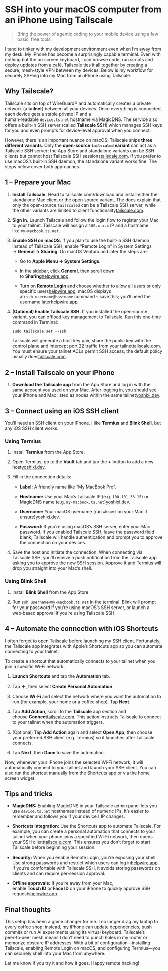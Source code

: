 # SSH into your macOS computer from an iPhone using Tailscale

> Bring the power of agentic coding to your mobile device using a few basic, free tools.

I tend to tinker with my development environment even when I’m away from my desk. My iPhone has become a surprisingly capable terminal. Even with nothing but the on‑screen keyboard, I can browse code, run scripts and deploy updates from a café. Tailscale ties it all together by creating a secure, mesh‑style VPN between my devices. Below is my workflow for securely SSHing into my Mac from an iPhone using Tailscale.

## Why Tailscale?

Tailscale sits on top of WireGuard® and automatically creates a private network (a **tailnet**) between all your devices. Once everything is connected, each device gets a stable private IP and a human‑readable `device.ts.net` hostname via MagicDNS. The service also offers a built‑in SSH server (called **Tailscale SSH**) which manages SSH keys for you and even prompts for device‑level approval when you connect.

However, there is an important nuance on macOS: Tailscale ships **three different variants**. Only the **open‑source `tailscaled` variant** can act as a Tailscale SSH server; the App Store and standalone variants can be SSH clients but cannot host Tailscale SSH sessions[tailscale.com](https://tailscale.com/kb/1065/macos-variants#:~:text=Minimum%20macOS%20macOS%2012,SSH%20client%20yes%20yes%20yes). If you prefer to use macOS’s built‑in SSH daemon, the standalone variant works fine. The steps below cover both approaches.

## 1 – Prepare your Mac

1. **Install Tailscale.** Head to tailscale.com/download and install either the standalone Mac client or the open‑source variant. The docs explain that only the open‑source `tailscaled` can be a Tailscale SSH server, while the other variants are limited to client functionality[tailscale.com](https://tailscale.com/kb/1065/macos-variants#:~:text=Minimum%20macOS%20macOS%2012,SSH%20client%20yes%20yes%20yes).
    
2. **Sign in.** Launch Tailscale and follow the login flow to register your Mac to your tailnet. Tailscale will assign a `100.x.x.x` IP and a hostname like `my‑macbook.ts.net`.
    
3. **Enable SSH on macOS.** If you plan to use the built‑in SSH daemon instead of Tailscale SSH, enable “Remote Login” in System Settings → **General → Sharing**. On macOS Ventura and later the steps are:
    
    - Go to **Apple Menu → System Settings**.
        
    - In the sidebar, click **General**, then scroll down to **Sharing**[helpwire.app](https://www.helpwire.app/blog/mac-remote-access-software/#:~:text=How%20to%20Access%20a%20Mac,Remotely%20with%20Remote%20Login).
        
    - Turn on **Remote Login** and choose whether to allow all users or only specific users[helpwire.app](https://www.helpwire.app/blog/mac-remote-access-software/#:~:text=1,it%20to%20the%20other%20devices). macOS displays an `ssh username@hostname` command – save this; you’ll need the username later[helpwire.app](https://www.helpwire.app/blog/mac-remote-access-software/#:~:text=1,Login%20for%20Mac%20remote%20access).
        
4. **(Optional) Enable Tailscale SSH.** If you installed the open‑source variant, you can offload key management to Tailscale. Run this one‑time command in Terminal:
    
    `sudo tailscale set --ssh`
    
    Tailscale will generate a host key pair, share the public key with the control plane and intercept port 22 traffic from your tailnet[tailscale.com](https://tailscale.com/kb/1193/tailscale-ssh#:~:text=To%20enable%20Tailscale%20SSH%2C%20you,must). You must ensure your tailnet ACLs permit SSH access; the default policy usually does[tailscale.com](https://tailscale.com/kb/1193/tailscale-ssh#:~:text=To%20enable%20Tailscale%20SSH%2C%20you,must).
    

## 2 – Install Tailscale on your iPhone

1. **Download the Tailscale app** from the App Store and log in with the same account you used on your Mac. After logging in, you should see your iPhone and Mac listed as nodes within the same tailnet[yoshixi.dev](https://yoshixi.dev/posts/ja-20250628-how-to-ssh-into-mac-from-iphone/#:~:text=Install%20the%20Tailscale%20app%20from,network%2C%20which%20is%20called%20tailnet).
    

## 3 – Connect using an iOS SSH client

You’ll need an SSH client on your iPhone. I like **Termius** and **Blink Shell**, but any iOS SSH client works.

### Using Termius

1. Install **Termius** from the App Store.
    
2. Open Termius, go to the **Vault** tab and tap the **+** button to add a new host[yoshixi.dev](https://yoshixi.dev/posts/ja-20250628-how-to-ssh-into-mac-from-iphone/#:~:text=Install%20Termius%20on%20your%20iPhone,to%20your%20Mac%20via%20SSH).
    
3. Fill in the connection details:
    
    - **Label:** A friendly name like “My MacBook Pro”.
        
    - **Hostname:** Use your Mac’s Tailscale IP (e.g. `100.101.33.15`) or MagicDNS name (e.g. `my‑macbook.ts.net`)[yoshixi.dev](https://yoshixi.dev/posts/ja-20250628-how-to-ssh-into-mac-from-iphone/#:~:text=In%20Termius%2C%20you%20can%20add,Enter%20the%20following%20information).
        
    - **Username:** Your macOS username (run `whoami` on your Mac if unsure)[yoshixi.dev](https://yoshixi.dev/posts/ja-20250628-how-to-ssh-into-mac-from-iphone/#:~:text=In%20Termius%2C%20you%20can%20add,Enter%20the%20following%20information).
        
    - **Password:** If you’re using macOS’s SSH server, enter your Mac password. If you enabled Tailscale SSH, leave the password field blank; Tailscale will handle authentication and prompt you to approve the connection on your devices.
        
4. Save the host and initiate the connection. When connecting via Tailscale SSH, you’ll receive a push notification from the Tailscale app asking you to approve the new SSH session. Approve it and Termius will drop you straight into your Mac’s shell.
    

### Using Blink Shell

1. Install **Blink Shell** from the App Store.
    
2. Run `ssh username@my‑macbook.ts.net` in the terminal. Blink will prompt for your password if you’re using macOS’s SSH server, or launch a web‑based approval if you’re using Tailscale SSH.
    

## 4 – Automate the connection with iOS Shortcuts

I often forget to open Tailscale before launching my SSH client. Fortunately, the Tailscale app integrates with Apple’s Shortcuts app so you can automate connecting to your tailnet.

To create a shortcut that automatically connects to your tailnet when you join a specific Wi‑Fi network:

1. **Launch Shortcuts** and tap the **Automation** tab.
    
2. Tap **＋**, then select **Create Personal Automation**.
    
3. Choose **Wi‑Fi** and select the network where you want the automation to run (for example, your home or a coffee shop). Tap **Next**.
    
4. Tap **Add Action**, scroll to the **Tailscale** app section and choose **Connect**[tailscale.com](https://tailscale.com/kb/1233/mac-ios-shortcuts#:~:text=1,Select%20Done). This action instructs Tailscale to connect to your tailnet when the automation triggers.
    
5. (Optional) Tap **Add Action** again and select **Open App**, then choose your preferred SSH client (e.g. Termius) so it launches after Tailscale connects.
    
6. Tap **Next**, then **Done** to save the automation.
    

Now, whenever your iPhone joins the selected Wi‑Fi network, it will automatically connect to your tailnet and launch your SSH client. You can also run the shortcut manually from the Shortcuts app or via the home screen widget.

## Tips and tricks

- **MagicDNS:** Enabling MagicDNS in your Tailscale admin panel lets you use `device.ts.net` hostnames instead of numeric IPs. It’s easier to remember and follows you if your device’s IP changes.
    
- **Shortcuts integration:** Use the Shortcuts app to automate Tailscale. For example, you can create a personal automation that connects to your tailnet when your phone joins a specified Wi‑Fi network, then opens your SSH client[tailscale.com](https://tailscale.com/kb/1233/mac-ios-shortcuts#:~:text=1,Select%20Done). This ensures you don’t forget to start Tailscale before beginning your session.
    
- **Security:** When you enable Remote Login, you’re exposing your shell. Use strong passwords and restrict which users can log in[helpwire.app](https://www.helpwire.app/blog/mac-remote-access-software/#:~:text=By%20allowing%20remote%20access%20to,your%20system%20and%20data%20safety). If you’re comfortable with Tailscale SSH, it avoids storing passwords on clients and can require per‑session approval.
    
- **Offline approvals:** If you’re away from your Mac, enable **Touch ID** or **Face ID** on your iPhone to quickly approve SSH requests[helpwire.app](https://www.helpwire.app/blog/mac-remote-access-software/#:~:text=,Mac%20account%20on%20mobile%20devices).
    

## Final thoughts

This setup has been a game changer for me. I no longer drag my laptop to every coffee shop; instead, my iPhone can update dependencies, push commits or run AI experiments using its virtual keyboard. Tailscale’s peer‑to‑peer mesh means I don’t need to punch holes in my router or memorize obscure IP addresses. With a bit of configuration—installing Tailscale, enabling Remote Login on macOS, and configuring Termius—you can securely shell into your Mac from anywhere.

Let me know if you try it and how it goes. Happy remote hacking!